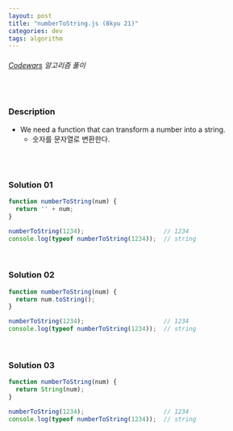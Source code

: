 ```yaml
---
layout: post
title: "numberToString.js (8kyu 21)"
categories: dev
tags: algorithm
---
```


###### [Codewars](https://www.codewars.com) 알고리즘 풀이

<br>

### Description

- We need a function that can transform a number into a string.
  - 숫자를 문자열로 변환한다.

<br>

<br>

### Solution 01

```js
function numberToString(num) {
  return '' + num;
}

numberToString(1234);                      // 1234
console.log(typeof numberToString(1234));  // string
```

<br>

### Solution 02

```js
function numberToString(num) {
  return num.toString();
}

numberToString(1234);                      // 1234
console.log(typeof numberToString(1234));  // string
```

<br>

### Solution 03

```js
function numberToString(num) {
  return String(num);
}

numberToString(1234);                      // 1234
console.log(typeof numberToString(1234));  // string
```

<br>

<br>